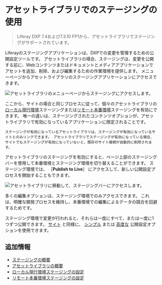 # アセットライブラリでのステージングの使用

> Liferay DXP 7.4および7.3.10 FP1から、アセットライブラリでステージングがサポートされています。

Liferayのステージングアプリケーションは、DXPでの変更を管理するための公開設定ツールです。 アセットライブラリの場合、ステージングは、変更を公開する前に、Webコンテンツまたはドキュメントとメディアアプリケーションでアセットを追加、削除、および編集するための作業環境を提供します。 メニューページからアセットライブラリのステージングアプリケーションにアクセスできます。

![アセットライブラリのメニューページからステージングにアクセスします。](./using-staging-in-asset-libraries/images/01.png)

ここから、サイトの場合と同じプロセスに従って、個々のアセットライブラリの[ローカル現行環境](./configuring-local-live-staging.md)ステージングまたは[リモート本番環境](./configuring-remote-live-staging.md)ステージングを有効にできます。 唯一の違いは、ステージングされたコンテンツオプションが、アセットライブラリで有効になっているアプリケーションに限定されることです。

```{important}
ステージングが有効になっているアセットライブラリは、ステージングが有効になっているサイトとのみリンクできます。 アセットライブラリでステージングが有効になっている場合、サイトでもステージングが有効になっていないと、既存のサイト接続が自動的に削除されます。 
```

アセットライブラリのステージングを有効にすると、ページ上部のステージングバーを使用して本番環境とステージング環境を切り替えることができます。 ステージング環境では、 ［**Publish to Live**］ にアクセスして、新しい公開設定プロセスを開始することもできます。

![アセットライブラリに移動して、ステージングバーにアクセスします。](./using-staging-in-asset-libraries/images/02.png)

多くの編集オプションは、ステージング環境でのみアクセスできます。 これは、明確な開発プロセスを維持し、本番環境での編集によるデータの競合を回避するためです。

ステージング環境で変更が行われると、それらは一度にすべて、または一度に1つずつ公開できます。 [サイト](./site-staging-ui-reference.md#publish-to-live) と同様に、 [シンプル](./site-staging-ui-reference.md#simple-publishing) または [高度な](./site-staging-ui-reference.md#advanced-publishing) 公開設定オプションを使用できます。

<a name="additional-information" />

## 追加情報

* [ステージングの概要](../staging.md)
* [アセットライブラリの概要](../../../content-authoring-and-management/asset-libraries/asset-libraries-overview.md)
* [ローカル現行環境ステージングの設定](./configuring-local-live-staging.md)
* [リモート本番環境ステージングの設定](./configuring-remote-live-staging.md)
